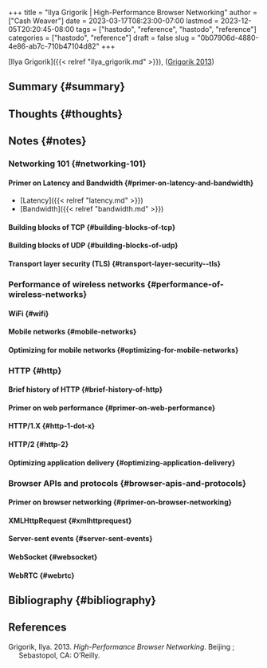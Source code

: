 +++
title = "Ilya Grigorik | High-Performance Browser Networking"
author = ["Cash Weaver"]
date = 2023-03-17T08:23:00-07:00
lastmod = 2023-12-05T20:20:45-08:00
tags = ["hastodo", "reference", "hastodo", "reference"]
categories = ["hastodo", "reference"]
draft = false
slug = "0b07906d-4880-4e86-ab7c-710b47104d82"
+++

[Ilya Grigorik]({{< relref "ilya_grigorik.md" >}}), (<a href="#citeproc_bib_item_1">Grigorik 2013</a>)


## Summary {#summary}


## Thoughts {#thoughts}


## Notes {#notes}


### Networking 101 {#networking-101}


#### Primer on Latency and Bandwidth {#primer-on-latency-and-bandwidth}

-   [Latency]({{< relref "latency.md" >}})
-   [Bandwidth]({{< relref "bandwidth.md" >}})


#### Building blocks of TCP {#building-blocks-of-tcp}


#### Building blocks of UDP {#building-blocks-of-udp}


#### Transport layer security (TLS) {#transport-layer-security--tls}


### Performance of wireless networks {#performance-of-wireless-networks}


#### WiFi {#wifi}


#### Mobile networks {#mobile-networks}


#### Optimizing for mobile networks {#optimizing-for-mobile-networks}


### HTTP {#http}


#### Brief history of HTTP {#brief-history-of-http}


#### Primer on web performance {#primer-on-web-performance}


#### HTTP/1.X {#http-1-dot-x}


#### HTTP/2 {#http-2}


#### Optimizing application delivery {#optimizing-application-delivery}


### Browser APIs and protocols {#browser-apis-and-protocols}


#### Primer on browser networking {#primer-on-browser-networking}


#### XMLHttpRequest {#xmlhttprequest}


#### Server-sent events {#server-sent-events}


#### WebSocket {#websocket}


#### WebRTC {#webrtc}


## Bibliography {#bibliography}

## References

<style>.csl-entry{text-indent: -1.5em; margin-left: 1.5em;}</style><div class="csl-bib-body">
  <div class="csl-entry"><a id="citeproc_bib_item_1"></a>Grigorik, Ilya. 2013. <i>High-Performance Browser Networking</i>. Beijing ; Sebastopol, CA: O’Reilly.</div>
</div>

